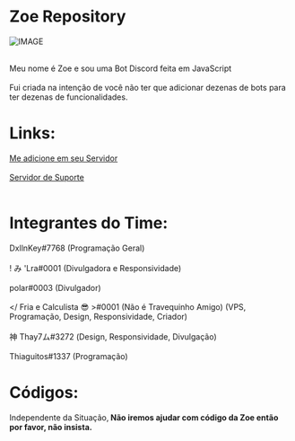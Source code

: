 # Zoe Repository
![IMAGE](https://cdn.discordapp.com/avatars/711341613930250330/98746a40f59eae76391a5a4ba9691588.png?size=2048)
<br><br>

Meu nome é Zoe e sou uma Bot Discord feita em JavaScript
<br><br>Fui criada na intenção de você não ter que adicionar dezenas de bots para ter dezenas de funcionalidades.
<br>

# Links:
[Me adicione em seu Servidor](https://discord.com/api/oauth2/authorize?client_id=711341613930250330&permissions=8&scope=bot)
<br><br>
[Servidor de Suporte](https://discord.gg/VdnPu5B) <br><br>

# Integrantes do Time:
DxllnKey#7768 (Programação Geral)<br><br>
! み 'Lra#0001 (Divulgadora e Responsividade)<br><br>
polar#0003 (Divulgador)<br><br>
</ Fria e Calculista 😎 >#0001 (Não é Travequinho Amigo) (VPS, Programação, Design, Responsividade, Criador)<br><br>
神 Thay7ム#3272 (Design, Responsividade, Divulgação)<br><br>
Thiaguitos#1337 (Programação)

# Códigos:
Independente da Situação,<b> Não iremos ajudar com código da Zoe então por favor, não insista.</b>
